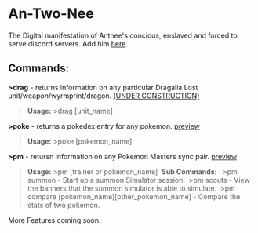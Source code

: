 # An-Two-Nee 
The Digital manifestation of Antnee's concious, enslaved and forced to serve discord servers. Add him [here](https://discordapp.com/oauth2/authorize?&client_id=577853873088102400&scope=bot&permissions=8).

## Commands:

**\>drag** - returns information on any particular Dragalia Lost unit/weapon/wyrmprint/dragon. [(UNDER CONSTRUCTION)](https://imgur.com/AG4LJsl)
  
  >**Usage:** >drag [unit_name]

**\>poke** - returns a pokedex entry for any pokemon. [preview](https://imgur.com/AG4LJsl)
  
  >**Usage:** >poke [pokemon_name]

**\>pm** - retursn information on any Pokemon Masters sync pair. [preview](https://imgur.com/AG4LJsl)
  
  >**Usage:** >pm [trainer or pokemon_name]&nbsp;
  **Sub Commands:** &nbsp;
  >\>pm summon - Start up a summon Simulator session.&nbsp;
  \>pm scouts - View the banners that the summon simulator is able to simulate.&nbsp;
  \>pm compare [pokemon_name][other_pokemon_name] - Compare the stats of two pokemon.&nbsp;
  
  
More Features coming soon.
